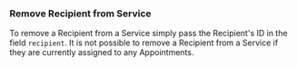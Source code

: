 ### Remove Recipient from Service

To remove a Recipient from a Service simply pass the Recipient's ID in the field `recipient`.
It is not possible to remove a Recipient from a Service if they are currently assigned to any Appointments.
